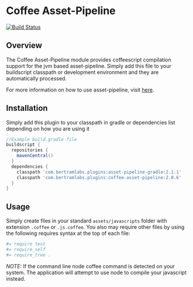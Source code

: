 Coffee Asset-Pipeline
===========================
[![Build Status](https://travis-ci.org/bertramdev/coffee-asset-pipeline.svg?branch=master)](https://travis-ci.org/bertramdev/coffee-asset-pipeline)

Overview
--------
The Coffee Asset-Pipeline module provides coffeescript compilation support for the jvm based asset-pipeline. Simply add this file to your buildscript classpath or development environment and they are automatically processed.

For more information on how to use asset-pipeline, visit [here](http://www.github.com/bertramdev/asset-pipeline).

Installation
------------

Simply add this plugin to your classpath in gradle or dependencies list depending on how you are using it

```gradle
//Example build.gradle file
buildscript {
  repositories {
    mavenCentral()
  }
  dependencies {
    classpath 'com.bertramlabs.plugins:asset-pipeline-gradle:2.1.1'
    classpath 'com.bertramlabs.plugins:coffee-asset-pipeline:2.0.6'
  }
}
```

Usage
-----

Simply create files in your standard `assets/javascripts` folder with extension `.coffee` or `.js.coffee`. You also may require other files by using the following requires syntax at the top of each file:

```coffee
#= require test
#= require_self
#= require_tree .
```

*NOTE:* If the command line node coffee command is detected on your system. The application will attempt to use node to compile your javascript instead.
